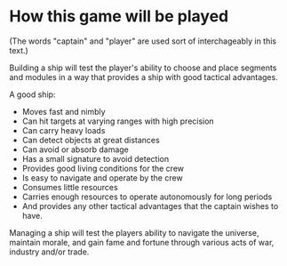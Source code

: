 How this game will be played
============================

(The words "captain" and "player" are used sort of interchageably in this text.)

Building a ship will test the player's ability to choose and place segments and modules in a way that provides a ship with good tactical advantages.

A good ship:
+ Moves fast and nimbly
+ Can hit targets at varying ranges with high precision
+ Can carry heavy loads
+ Can detect objects at great distances
+ Can avoid or absorb damage
+ Has a small signature to avoid detection
+ Provides good living conditions for the crew
+ Is easy to navigate and operate by the crew
+ Consumes little resources
+ Carries enough resources to operate autonomously for long periods
+ And provides any other tactical advantages that the captain wishes to have.


Managing a ship will test the players ability to navigate the universe, maintain morale, and gain fame and fortune through various acts of war, industry and/or trade.


